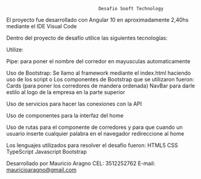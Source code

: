                                      Desafio Sooft Technology

El proyecto fue desarrollado con Angular 10 en aproximadamente 2,40hs mediante el IDE Visual Code

Dentro del proyecto de desafío utilice las siguientes tecnologías:

Utilize: 

Pipe: para poner el nombre del corredor en mayusculas automaticamente

Uso de Bootstrap:
Se llamo al framework mediante el index.html haciendo uso de los script o Los componentes de Bootstrap que se utilizaron fueron:
Cards (para poner los corredores de mandera ordenada)
NavBar para darle estilo al logo de la empresa en la parte superior

Uso de servicios para hacer las conexiones con la API

Uso de componentes para la interfaz del home

Uso de rutas para el componente de corredores y para que cuando un usuario inserte cualquier palabra en el navegador redireccione al home

Los lenguajes utilizados para resolver el desafio fueron:
  HTML5
  CSS
  TypeScript
  Javascript
  Bootstrap

Desarrollado por Mauricio Aragno 
                 CEL: 3512252762
                 E-mail: mauricioaragno@gmail.com
